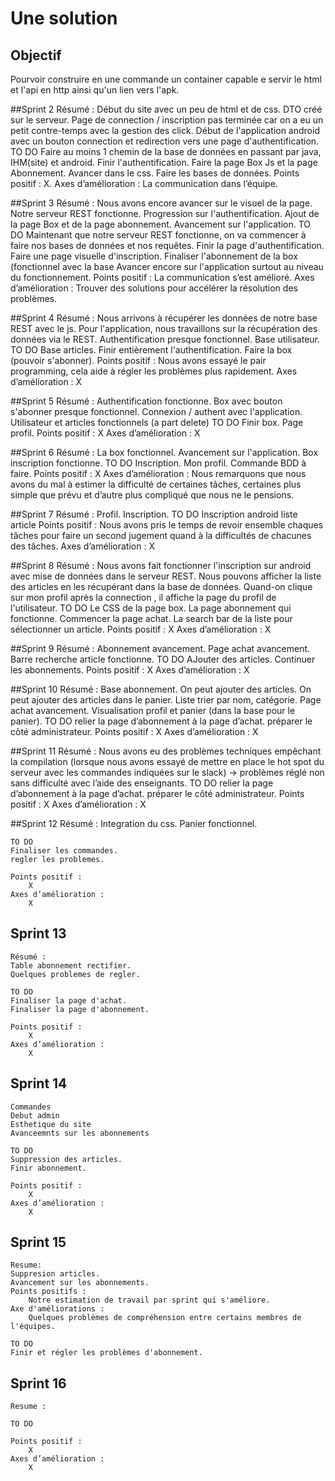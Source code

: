 # Une solution

## Objectif

Pourvoir construire en une commande un container capable e servir le html et l'api en http ainsi qu'un lien vers l'apk.

##Sprint 2
    Résumé :
        Début du site avec un peu de html et de css.
        DTO créé sur le serveur.
        Page de connection / inscription pas terminée car on a eu un petit contre-temps avec la gestion des click.
        Début de l'application android avec un bouton connection et redirection vers une page d'authentification.
    TO DO
        Faire au moins 1 chemin de la base de données en passant par java, IHM(site) et android.
        Finir l'authentification.
        Faire la page Box Js et la page Abonnement.
        Avancer dans le css.
        Faire les bases de données.
    Points positif :
        X.
    Axes d’amélioration :
        La communication dans l’équipe.

##Sprint 3
    Résumé :
        Nous avons encore avancer sur le visuel de la page.
        Notre serveur REST fonctionne.
        Progression sur l'authentification.
        Ajout de la page Box et de la page abonnement.
        Avancement sur l'application.
    TO DO
        Maintenant que notre serveur REST fonctionne, on va commencer à faire nos bases de données et nos requêtes.
        Finir la page d'authentification.
        Faire une page visuelle d'inscription.
        Finaliser l'abonnement de la box (fonctionnel avec la base
        Avancer encore sur l'application surtout au niveau du fonctionnement.
    Points positif :
            La communication s’est amélioré.
    Axes d’amélioration :
            Trouver des solutions pour accélérer la résolution des problèmes.

##Sprint 4
    Résumé :
        Nous arrivons à récupérer les données de notre base REST avec le js.
        Pour l'application, nous travaillons sur la récupération des données via le REST.
        Authentification presque fonctionnel.
        Base utilisateur.
    TO DO
        Base articles.
        Finir entièrement l'authentification.
        Faire la box (pouvoir s'abonner).
    Points positif :
        Nous avons essayé le pair programming, cela aide à régler les problèmes plus rapidement.
    Axes d’amélioration :
        X

##Sprint 5
    Résumé :
        Authentification fonctionne.
        Box avec bouton s'abonner presque fonctionnel.
        Connexion / authent avec l'application.
        Utilisateur et articles fonctionnels (a part delete)
    TO DO
        Finir box.
        Page profil.
    Points positif :
        X
    Axes d’amélioration :
        X

##Sprint 6
    Résumé :
        La box fonctionnel.
        Avancement sur l'application.
        Box inscription fonctionne.
    TO DO
        Inscription.
        Mon profil.
        Commande BDD à faire.
    Points positif :
        X
    Axes d’amélioration :
        Nous remarquons que nous avons du mal à estimer la difficulté de certaines tâches, certaines plus simple que prévu et d’autre plus compliqué que nous ne le pensions.

##Sprint 7
    Résumé :
        Profil.
        Inscription.
    TO DO
        Inscription android
        liste article
    Points positif :
        Nous avons pris le temps de revoir ensemble chaques tâches pour faire un second jugement quand à la difficultés de chacunes des tâches.
    Axes d’amélioration :
        X

##Sprint 8
    Résumé :
        Nous avons fait fonctionner l'inscription sur android avec mise de données dans le serveur REST.
        Nous pouvons afficher la liste des articles en les récupérant dans la base de données.
        Quand-on clique sur mon profil après la connection , il affiche la page du profil de l'utilisateur.
    TO DO
        Le CSS de la page box.
        La page abonnement qui fonctionne.
        Commencer la page achat.
        La search bar de la liste pour sélectionner un article.
    Points positif :
        X
    Axes d’amélioration :
        X

##Sprint 9
    Résumé :
        Abonnement avancement.
        Page achat avancement.
        Barre recherche article fonctionne.
    TO DO
        AJouter des articles.
        Continuer les abonnements.
    Points positif :
        X
    Axes d’amélioration :
        X

##Sprint 10
    Résumé :
        Base abonnement.
        On peut ajouter des articles.
        On peut ajouter des articles dans le panier.
        Liste trier par nom, catégorie.
        Page achat avancement.
        Visualisation profil et panier (dans la base pour le panier).
    TO DO
        relier la page d’abonnement à la page d’achat.
        préparer le côté administrateur.
    Points positif :
        X
    Axes d’amélioration :
        X

##Sprint 11
    Résumé :
        Nous avons eu des problèmes techniques empêchant la compilation (lorsque nous avons essayé de mettre en place le hot spot du serveur avec les commandes indiquées sur le slack)
        -> problèmes réglé non sans difficulté avec l’aide des enseignants.
    TO DO
        relier la page d’abonnement à la page d’achat.
        préparer le côté administrateur.
    Points positif :
        X
    Axes d’amélioration :
        X

##Sprint 12
    Résumé :
    Integration du css.
    Panier fonctionnel.

    TO DO
    Finaliser les commandes.
    regler les problemes.
        
    Points positif :
        X
    Axes d’amélioration :
        X

## Sprint 13
    Résumé :
    Table abonnement rectifier.
    Quelques problemes de regler.
    
    TO DO 
    Finaliser la page d'achat.
    Finaliser la page d'abonnement.
    
    Points positif :
        X
    Axes d’amélioration :
        X

## Sprint 14

    Commandes
    Debut admin
    Esthetique du site
    Avanceemnts sur les abonnements
    
    TO DO
    Suppression des articles.
    Finir abonnement.
    
    Points positif :
        X
    Axes d’amélioration :
        X
    
## Sprint 15
    Resume:
    Suppresion articles.
    Avancement sur les abonnements.
    Points positifs :
        Notre estimation de travail par sprint qui s'améliore.
    Axe d'améliorations :
        Quelques problèmes de compréhension entre certains membres de l'équipes.
        
    TO DO
    Finir et régler les problèmes d'abonnement.
    
## Sprint 16
    Resume :
    
    TO DO
    
    Points positif :
        X
    Axes d’amélioration :
        X
    